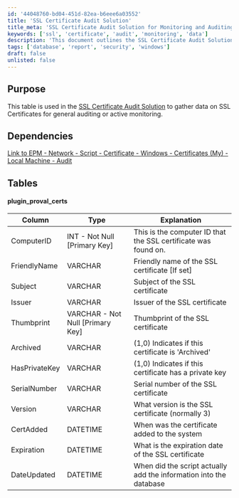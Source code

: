 ```yaml
---
id: '44048760-bd04-451d-82ea-b6eee6a03552'
title: 'SSL Certificate Audit Solution'
title_meta: 'SSL Certificate Audit Solution for Monitoring and Auditing SSL Certificates'
keywords: ['ssl', 'certificate', 'audit', 'monitoring', 'data']
description: 'This document outlines the SSL Certificate Audit Solution, detailing the structure of the database table used to gather information on SSL Certificates for auditing and monitoring purposes. It provides an overview of the dependencies, table structure, and the specific columns included in the plugin_proval_certs table.'
tags: ['database', 'report', 'security', 'windows']
draft: false
unlisted: false
---
```


## Purpose

This table is used in the [SSL Certificate Audit Solution](<../../solutions/Certificate Audit Solution.md>) to gather data on SSL Certificates for general auditing or active monitoring.

## Dependencies

[Link to EPM - Network - Script - Certificate - Windows - Certificates (My) - Local Machine - Audit](<../scripts/Windows - Certificates (My) - Local Machine - Audit.md>)

## Tables

#### plugin_proval_certs

| Column         | Type                                      | Explanation                                                        |
|----------------|-------------------------------------------|--------------------------------------------------------------------|
| ComputerID     | INT - Not Null [Primary Key]             | This is the computer ID that the SSL certificate was found on.     |
| FriendlyName   | VARCHAR                                   | Friendly name of the SSL certificate [If set]                     |
| Subject        | VARCHAR                                   | Subject of the SSL certificate                                     |
| Issuer         | VARCHAR                                   | Issuer of the SSL certificate                                      |
| Thumbprint     | VARCHAR - Not Null [Primary Key]         | Thumbprint of the SSL certificate                                   |
| Archived       | VARCHAR                                   | (1,0) Indicates if this certificate is 'Archived'                 |
| HasPrivateKey   | VARCHAR                                   | (1,0) Indicates if this certificate has a private key             |
| SerialNumber   | VARCHAR                                   | Serial number of the SSL certificate                                |
| Version        | VARCHAR                                   | What version is the SSL certificate (normally 3)                   |
| CertAdded      | DATETIME                                  | When was the certificate added to the system                       |
| Expiration     | DATETIME                                  | What is the expiration date of the SSL certificate                 |
| DateUpdated    | DATETIME                                  | When did the script actually add the information into the database  |
